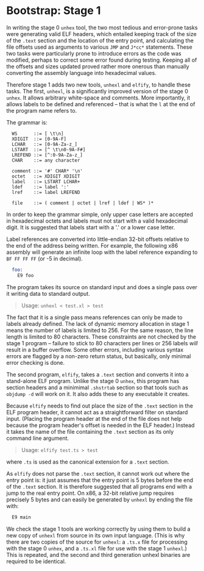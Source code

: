 # Bootstrap: Stage 1

In writing the stage 0 `unhex` tool, the two most tedious and error-prone
tasks were generating valid ELF headers, which entailed keeping track
of the size of the `.text` section and the location of the entry point,
and calculating the file offsets used as arguments to various `JMP` and 
`J*cc*` statements.  These two tasks were particularly prone to introduce
errors as the code was modified, perhaps to correct some error found
during testing.  Keeping all of the offsets and sizes updated proved
rather more onerous than manually converting the assembly language 
into hexadecimal values.

Therefore stage 1 adds two new tools, `unhexl` and `elfify`, to handle 
these tasks.  The first, `unhexl`, is a significantly improved version of
the stage 0 `unhex`.  It allows arbitrary white-space and comments.
More importantly, it allows labels to be defined and referenced – that
is what the `l` at the end of the program name refers to.

The grammar is:

```ebnf
  WS      ::= [ \t\n]
  XDIGIT  ::= [0-9A-F]
  LCHAR   ::= [0-9A-Za-z_] 
  LSTART  ::= [^ \t\n0-9A-F#]
  LREFEND ::= [^:0-9A-Za-z_]
  CHAR    ::= any character

  comment ::= '#' CHAR* '\n'
  octet   ::= XDIGIT XDIGIT
  label   ::= LSTART LCHAR+
  ldef    ::= label ':'
  lref    ::= label LREFEND

  file    ::= ( comment | octet | lref | ldef | WS* )*
```

In order to keep the grammar simple, only upper case letters are 
accepted in hexadecimal octets and labels must not start with a
valid hexadecimal digit.  It is suggested that labels start with
a '.' or a lower case letter.

Label references are converted into little-endian 32-bit offsets 
relative to the end of the address being written.  For example, the 
following x86 assembly will generate an infinite loop with the label 
reference expanding to `BF FF FF FF` (or -5 in decimal). 

```asm
  foo:
    E9 foo
```

The program takes its source on standard input and does a single pass 
over it writing data to standard output. 

> Usage: `unhexl < test.xl > test`

The fact that it is a single pass means references can only be made to 
labels already defined.  The lack of dynamic memory allocation in stage 
1 means the number of labels is limited to 256.  For the same reason, 
the line length is limited to 80 characters.  These constraints are not 
checked by the stage 1 program – failure to stick to 80 characters per 
lines or 256 labels *will* result in a buffer overflow.  Some other 
errors, including various syntax errors are flagged by a non-zero return 
status, but basically, only minimal error checking is done.

The second program, `elfify`, takes a `.text` section and converts it into 
a stand-alone ELF program.  Unlike the stage 0 `unhex`, this program has 
section headers and a minimimal `.shstrtab` section so that tools such as 
`objdump -d` will work on it.  It also adds these to any executable it 
creates.

Because `elfify` needs to find out place the size of the `.text` section
in the ELF program header, it cannot act as a straightforward filter 
on standard input.  (Placing the program header at the end of the file
does not help because the program header's offset is needed in the ELF
header.)  Instead it takes the name of the file containing the `.text`
section as its only command line argument.

> Usage: `elfify test.ts > test`

where `.ts` is used as the canonical extension for a `.text` section.

As `elfify` does not parse the `.text` section, it cannot work out where 
the entry point is: it just assumes that the entry point is 5 bytes
before the end of the `.text` section.  It is therefore suggested that all
programs end with a jump to the real entry point.  On x86, a 32-bit
relative jump requires precisely 5 bytes and can easily be generated
by `unhexl` by ending the file with:

```asm
  E9 main
```

We check the stage 1 tools are working correctly by using them to build
a new copy of `unhexl` from source in its own input language.  (This is
why there are two copies of the source for `unhexl`: a `.ts.x` file for
processing with the stage 0 `unhex`, and a `.ts.xl` file for use with the
stage 1 `unhexl`.)  This is repeated, and the second and third generation
unhexl binaries are required to be identical.
